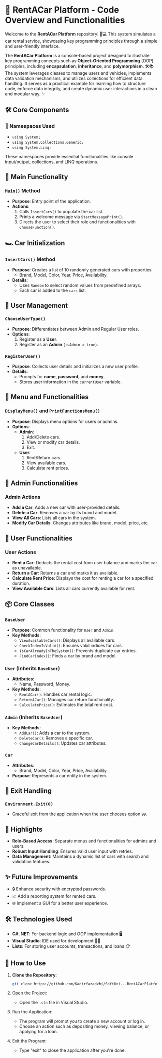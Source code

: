 # 🚗 RentACar Platform - Code Overview and Functionalities 

Welcome to the **RentACar Platform** repository! 🚗💻 This system simulates a car rental service, showcasing key programming principles through a simple and user-friendly interface. 

The **RentACar Platform** is a console-based project designed to illustrate key programming concepts such as **Object-Oriented Programming** (OOP) principles, including **encapsulation**, **inheritance**, and **polymorphism**. 🛠️📚 The system leverages classes to manage users and vehicles, implements data validation mechanisms, and utilizes collections for efficient data handling. It serves as a practical example for learning how to structure code, enforce data integrity, and create dynamic user interactions in a clean and modular way. ✨


## 🛠️ **Core Components**

### 📁 Namespaces Used
- `using System;`
- `using System.Collections.Generic;`
- `using System.Linq;`

These namespaces provide essential functionalities like console input/output, collections, and LINQ operations.


## 🚀 **Main Functionality**

### `Main()` Method
- **Purpose**: Entry point of the application.
- **Actions**:
  1. Calls `InsertCars()` to populate the car list.
  2. Prints a welcome message via `StartMessagePrint()`.
  3. Directs the user to select their role and functionalities with `ChooseFunction()`.


## 🏎️ **Car Initialization**

### `InsertCars()` Method
- **Purpose**: Creates a list of 10 randomly generated cars with properties:
  - Brand, Model, Color, Year, Price, Availability.
- **Details**:
  - Uses `Random` to select random values from predefined arrays.
  - Each car is added to the `cars` list.


## 👥 **User Management**

### `ChooseUserType()`
- **Purpose**: Differentiates between Admin and Regular User roles.
- **Options**:
  1. Register as a **User**.
  2. Register as an **Admin** (`isAdmin = true`).

### `RegisterUser()`
- **Purpose**: Collects user details and initializes a new user profile.
- **Details**:
  - Prompts for **name**, **password**, and **money**.
  - Stores user information in the `currentUser` variable.


## 📜 **Menu and Functionalities**

### `DisplayMenu()` and `PrintFunctionsMenu()`
- **Purpose**: Displays menu options for users or admins.
- **Options**:
  - **Admin**:
    1. Add/Delete cars.
    2. View or modify car details.
    3. Exit.
  - **User**:
    1. Rent/Return cars.
    2. View available cars.
    3. Calculate rent prices.


## 🔑 **Admin Functionalities**

### Admin Actions
- **Add a Car**: Adds a new car with user-provided details.
- **Delete a Car**: Removes a car by its brand and model.
- **View All Cars**: Lists all cars in the system.
- **Modify Car Details**: Changes attributes like brand, model, price, etc.


## 🤝 **User Functionalities**

### User Actions
- **Rent a Car**: Deducts the rental cost from user balance and marks the car as unavailable.
- **Return a Car**: Returns a car and marks it as available.
- **Calculate Rent Price**: Displays the cost for renting a car for a specified duration.
- **View Available Cars**: Lists all cars currently available for rent.


## 📦 **Core Classes**

### `BaseUser`
- **Purpose**: Common functionality for `User` and `Admin`.
- **Key Methods**:
  - `ViewAvailableCars()`: Displays all available cars.
  - `CheckIndexIsValid()`: Ensures valid indices for cars.
  - `IsCarAlreadyInTheSystem()`: Prevents duplicate car entries.
  - `FindCarIndex()`: Finds a car by brand and model.

### `User` (Inherits `BaseUser`)
- **Attributes**:
  - Name, Password, Money.
- **Key Methods**:
  - `RentACar()`: Handles car rental logic.
  - `ReturnACar()`: Manages car return functionality.
  - `CalculatePrice()`: Estimates the total rent cost.

### `Admin` (Inherits `BaseUser`)
- **Key Methods**:
  - `AddCar()`: Adds a car to the system.
  - `DeleteCar()`: Removes a specific car.
  - `ChangeCarDetails()`: Updates car attributes.

### `Car`
- **Attributes**:
  - Brand, Model, Color, Year, Price, Availability.
- **Purpose**: Represents a car entity in the system.


## 🏁 **Exit Handling**

### `Environment.Exit(0)`
- Graceful exit from the application when the user chooses option `99`.


## 📌 **Highlights**
- **Role-Based Access**: Separate menus and functionalities for admins and users.
- **Robust Input Handling**: Ensures valid user input with retries.
- **Data Management**: Maintains a dynamic list of cars with search and validation features.


## ✨ **Future Improvements**
- 🔒 Enhance security with encrypted passwords.
- 📈 Add a reporting system for rented cars.
- 🌐 Implement a GUI for a better user experience.


## 🛠 **Technologies Used**

- **C# .NET**: For backend logic and OOP implementation 🖥️
- **Visual Studio**: IDE used for development 👨‍💻
- **Lists**: For storing user accounts, transactions, and loans 📋

## 🚀 **How to Use**

1. **Clone the Repository**:
   ```bash
   git clone https://github.com/KadirYazadzhi/SoftUni---RentACarPlatform.git
    ```
2. Open the Project:
   - Open the ```.sln``` file in Visual Studio.

3. Run the Application:
   - The program will prompt you to create a new account or log in.
   - Choose an action such as depositing money, viewing balance, or applying for a loan.

4. Exit the Program:
   - Type "exit" to close the application after you're done.
